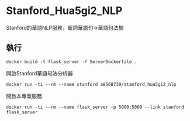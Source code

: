 # Stanford_Hua5gi2_NLP
Stanford的華語NLP服務，斷詞華語句->華語句法樹

## 執行

```
docker build -t flask_server -f ServerDockerfile .
```

開啟Stanford華語句法分析器

```
docker run -ti --rm --name stanford a8568730/stanford_hua5gi2_nlp
```

開啟本專案服務

```
docker run -ti --rm --name flask_server -p 5000:5000 --link stanford flask_server
```

